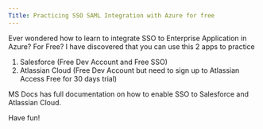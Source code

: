 ```yaml
---
Title: Practicing SSO SAML Integration with Azure for free
---
```


Ever wondered how to learn to integrate SSO to Enterprise Application in Azure? For Free?
I have discovered that you can use this 2 apps to practice
1. Salesforce (Free Dev Account and Free SSO)
2. Atlassian Cloud (Free Dev Account but need to sign up to Atlassian Access Free for 30 days trial)

MS Docs has full documentation on how to enable SSO to Salesforce and Atlassian Cloud.

Have fun!
